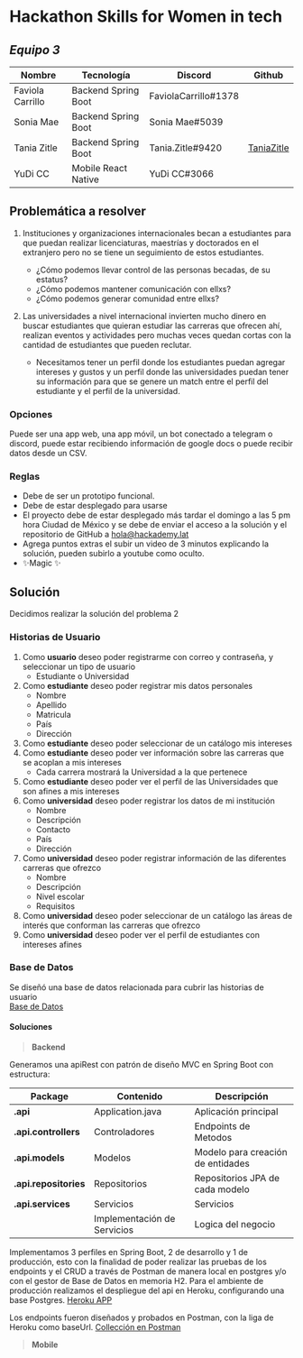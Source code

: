 # Hackathon Skills for Women in tech

## _Equipo 3_
| Nombre | Tecnología | Discord | Github
| ------ | ------ | ------ | ------ |
| Faviola Carrillo | Backend Spring Boot | FaviolaCarrillo#1378 |
| Sonia Mae | Backend Spring Boot | Sonia Mae#5039 | 
| Tania Zitle | Backend Spring Boot | Tania.Zitle#9420 | [TaniaZitle](https://github.com/TaniaZitle)
| YuDi CC | Mobile React Native | YuDi CC#3066 | 

##  Problemática a resolver
1. Instituciones y organizaciones internacionales becan a estudiantes para que puedan realizar licenciaturas, maestrías y doctorados en el extranjero pero no se tiene un seguimiento de estos estudiantes.
    - ¿Cómo podemos llevar control de las personas becadas, de su estatus?
    - ¿Cómo podemos mantener comunicación con ellxs? 
    - ¿Cómo podemos generar comunidad entre ellxs?  


2. Las universidades a nivel internacional invierten mucho dinero en buscar estudiantes que quieran estudiar las carreras que ofrecen ahí, realizan eventos y actividades pero muchas veces quedan cortas con la cantidad de estudiantes que pueden reclutar.
    - Necesitamos tener un perfil donde los estudiantes puedan agregar intereses y gustos y un perfil donde las universidades puedan tener su información para que se genere un match entre el perfil del estudiante y el perfil de la universidad.

### Opciones
Puede ser una app web, una app móvil, un bot conectado a telegram o discord, puede estar recibiendo información de google docs o puede recibir datos desde un CSV.

### Reglas
- Debe de ser un prototipo funcional.
- Debe de estar desplegado para usarse
- El proyecto debe de estar desplegado más tardar el domingo a las 5 pm hora Ciudad de México y se debe de enviar el acceso a la solución y el repositorio de GitHub a <hola@hackademy.lat>
- Agrega puntos extras el subir un video de 3 minutos explicando la solución, pueden subirlo a youtube como oculto.
- ✨Magic ✨

## Solución
Decidimos realizar la solución del problema 2

### Historias de Usuario
1. Como **usuario** deseo poder registrarme con correo y contraseña, y seleccionar un tipo de usuario
    - Estudiante o Universidad
2. Como **estudiante** deseo poder registrar mis datos personales
    - Nombre
    - Apellido
    - Matricula
    - País
    - Dirección
3. Como **estudiante** deseo poder seleccionar de un catálogo mis intereses
4. Como **estudiante** deseo poder ver información sobre las carreras que se acoplan a mis intereses
    - Cada carrera mostrará la Universidad a la que pertenece
5. Como **estudiante** deseo poder ver el perfil de las Universidades que son afines a mis intereses
6. Como **universidad** deseo poder registrar los datos de mi institución
    - Nombre
    - Descripción
    - Contacto
    - País
    - Dirección
7. Como **universidad** deseo poder registrar información de las diferentes carreras que ofrezco
    - Nombre
    - Descripción
    - Nivel escolar
    - Requisitos
8. Como **universidad** deseo poder seleccionar de un catálogo las áreas de interés que conforman las carreras que ofrezco
9. Como **universidad** deseo poder ver el perfil de estudiantes con intereses afines

### Base de Datos
Se diseñó una base de datos relacionada para cubrir las historias de usuario   
[Base de Datos](https://drive.google.com/file/d/1zzr6J8IBkXSWRGNwDT1z8zyG5WHFdBsU/view?usp=sharing)

#### Soluciones

> **Backend**

Generamos una apiRest con patrón de diseño MVC en Spring Boot con estructura: 

 Package | Contenido | Descripción 
| ------ | ------ | ------ |
| **.api** | Application.java | Aplicación principal
|**.api.controllers** | Controladores | Endpoints de Metodos
| **.api.models** | Modelos | Modelo para creación de entidades
| **.api.repositories** | Repositorios | Repositorios JPA de cada modelo
| **.api.services** | Servicios | Servicios
|  | Implementación de Servicios | Logica del negocio

Implementamos 3 perfiles en Spring Boot, 2 de desarrollo y 1 de producción, esto con la finalidad de poder realizar las pruebas de los endpoints y el CRUD a través de Postman de manera local en postgres y/o con el gestor de Base de Datos en memoria H2.
Para el ambiente de producción realizamos el despliegue del api en Heroku, configurando una base Postgres.
[Heroku APP](https://hackathon-sfwit-team3.herokuapp.com/)

Los endpoints fueron diseñados y probados en Postman, con la liga de Heroku como baseUrl.
[Collección en Postman](https://www.getpostman.com/collections/cda1eb3b28ae2bee5c2a)

> **Mobile**



